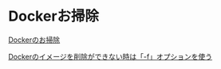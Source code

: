 # Dockerお掃除

[Dockerのお掃除](https://qiita.com/MasanoriIwakura/items/53cb7968e44f7a25e083)

[Dockerのイメージを削除ができない時は「-f」オプションを使う](https://qiita.com/jungissei/items/5907819063a177ac7c81)
